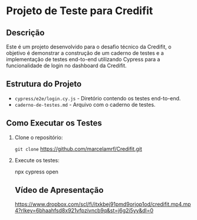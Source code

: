 # Projeto de Teste para Credifit

## Descrição

Este é um projeto desenvolvido para o desafio técnico da Credifit, o objetivo é demonstrar a construção de um caderno de testes e a implementação de testes end-to-end utilizando Cypress para a funcionalidade de login no dashboard da Credifit.

## Estrutura do Projeto

- `cypress/e2e/login.cy.js` - Diretório contendo os testes end-to-end.
- `caderno-de-testes.md` - Arquivo com o caderno de testes.

## Como Executar os Testes

1. Clone o repositório:
   
   `git clone` https://github.com/marcelamrf/Credifit.git

2. Execute os testes:
   
   npx cypress open


   ## Vídeo de Apresentação

   https://www.dropbox.com/scl/fi/itxkbej91pmd9orjop1od/credifit.mp4.mp4?rlkey=6bhaahfsd8x921vfpzivncb9q&st=j6g2i5yy&dl=0
